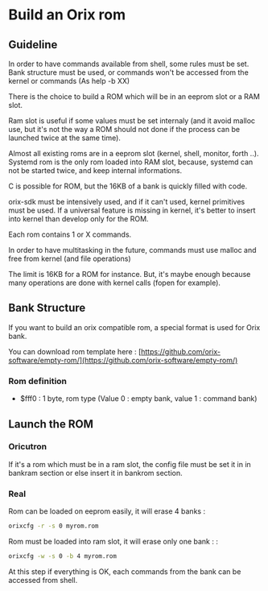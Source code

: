 # Build an Orix rom

## Guideline

In order to have commands available from shell, some rules must be set. Bank structure must be used, or commands won't be accessed from the kernel or commands (As help -b XX)

There is the choice to build a ROM which will be in an eeprom slot or a RAM slot.

Ram slot is useful if some values must be set internaly (and it avoid malloc use, but it's not the way a ROM should not done if the process can be launched twice at the same time).

Almost all existing roms are in a eeprom slot (kernel, shell, monitor, forth ..). Systemd rom is the only rom loaded into RAM slot, because, systemd can not be started twice, and keep internal informations.

C is possible for ROM, but the 16KB of a bank is quickly filled with code.

orix-sdk must be intensively used, and if it can't used, kernel primitives must be used. If a universal feature is missing in kernel, it's better to insert into kernel than develop only for the ROM.

Each rom contains 1 or X commands.

In order to have multitasking in the future, commands must use malloc and free from kernel (and file operations)

The limit is 16KB for a ROM for instance. But, it's maybe enough because many operations are done with kernel calls (fopen for example).

## Bank Structure

If you want to build an orix compatible rom, a special format is used for Orix bank.

You can download rom template here : [https://github.com/orix-software/empty-rom/](https://github.com/orix-software/empty-rom/)

### Rom definition

* $fff0 : 1 byte, rom type (Value 0 : empty bank, value 1 : command bank)

## Launch the ROM

### Oricutron

If it's a rom which must be in a ram slot, the config file must be set it in in bankram section or else insert it in bankrom section.

### Real

Rom can be loaded on eeprom easily, it will erase 4 banks :

``` bash
orixcfg -r -s 0 myrom.rom
```

Rom must be loaded into ram slot, it will erase only one bank :  :

``` bash
orixcfg -w -s 0 -b 4 myrom.rom
```

At this step if everything is OK, each commands from the bank can be accessed from shell.


